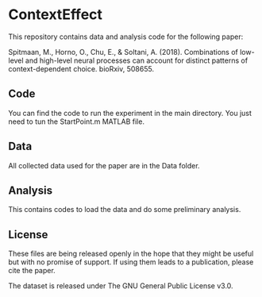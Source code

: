 # ContextEffect
This repository contains data and analysis code for the following paper:

Spitmaan, M., Horno, O., Chu, E., & Soltani, A. (2018). Combinations of low-level and high-level neural processes can account for distinct patterns of context-dependent choice. bioRxiv, 508655.

## Code
You can find the code to run the experiment in the main directory. You just need to tun the StartPoint.m MATLAB file.

## Data
All collected data used for the paper are in the Data folder. 

## Analysis
This contains codes to load the data and do some preliminary analysis.

## License
These files are being released openly in the hope that they might be useful but with no promise of support. If using them leads to a publication, please cite the paper.

The dataset is released under The GNU General Public License v3.0.
